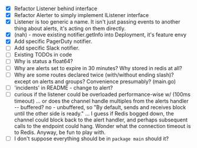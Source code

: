 - [x] Refactor Listener behind interface
- [x] Refactor Alerter to simply implement IListener interface
- [x] Listener is too generic a name. It isn't just passing events to another
      thing about alerts, it's acting on them directly.
- [x] (nah) - move existing notifier.getInfo into Deployment, it's feature envy
- [x] Add specific PagerDuty notifier.
- [ ] Add specific Slack notifier.
- [ ] Existing TODOs in code
- [ ] Why is status a float64?
- [ ] Why are alerts set to expire in 30 minutes? Why stored in redis at all?
- [ ] Why are some routes declared twice (with/without ending slash)?
      except on alerts and groups? Convenience presumably? (main.go)
- [ ] 'incidents' in README - change to alert?
- [ ] curious if the listener could be overloaded performance-wise w/
      (100ms timeout) ... or does the channel handle multiples from the alerts
     handler -- buffered? no - unbuffered, so "By default, sends and receives
     block until the other side is ready." ... I guess if Redis bogged down,
     the channel could block back to the alert handler, and perhaps subsequent
     calls to the endpoint could hang. Wonder what the connection timeout is
     to Redis. Anyway, be fun to play with.
- [ ] I don't suppose everything should be in `package main` should it?
